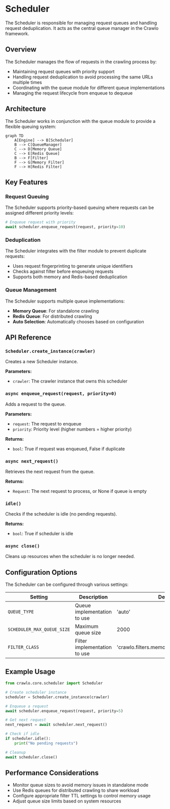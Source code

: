 # Scheduler

The Scheduler is responsible for managing request queues and handling request deduplication. It acts as the central queue manager in the Crawlo framework.

## Overview

The Scheduler manages the flow of requests in the crawling process by:

- Maintaining request queues with priority support
- Handling request deduplication to avoid processing the same URLs multiple times
- Coordinating with the queue module for different queue implementations
- Managing the request lifecycle from enqueue to dequeue

## Architecture

The Scheduler works in conjunction with the queue module to provide a flexible queuing system:

```mermaid
graph TD
    A[Engine] --> B[Scheduler]
    B --> C[QueueManager]
    C --> D[Memory Queue]
    C --> E[Redis Queue]
    B --> F[Filter]
    F --> G[Memory Filter]
    F --> H[Redis Filter]
```

## Key Features

### Request Queuing

The Scheduler supports priority-based queuing where requests can be assigned different priority levels:

```python
# Enqueue request with priority
await scheduler.enqueue_request(request, priority=10)
```

### Deduplication

The Scheduler integrates with the filter module to prevent duplicate requests:

- Uses request fingerprinting to generate unique identifiers
- Checks against filter before enqueuing requests
- Supports both memory and Redis-based deduplication

### Queue Management

The Scheduler supports multiple queue implementations:

- **Memory Queue**: For standalone crawling
- **Redis Queue**: For distributed crawling
- **Auto Selection**: Automatically chooses based on configuration

## API Reference

### `Scheduler.create_instance(crawler)`

Creates a new Scheduler instance.

**Parameters:**
- `crawler`: The crawler instance that owns this scheduler

### `async enqueue_request(request, priority=0)`

Adds a request to the queue.

**Parameters:**
- `request`: The request to enqueue
- `priority`: Priority level (higher numbers = higher priority)

**Returns:**
- `bool`: True if request was enqueued, False if duplicate

### `async next_request()`

Retrieves the next request from the queue.

**Returns:**
- `Request`: The next request to process, or None if queue is empty

### `idle()`

Checks if the scheduler is idle (no pending requests).

**Returns:**
- `bool`: True if scheduler is idle

### `async close()`

Cleans up resources when the scheduler is no longer needed.

## Configuration Options

The Scheduler can be configured through various settings:

| Setting | Description | Default |
|---------|-------------|---------|
| `QUEUE_TYPE` | Queue implementation to use | 'auto' |
| `SCHEDULER_MAX_QUEUE_SIZE` | Maximum queue size | 2000 |
| `FILTER_CLASS` | Filter implementation to use | 'crawlo.filters.memory_filter.MemoryFilter' |

## Example Usage

```python
from crawlo.core.scheduler import Scheduler

# Create scheduler instance
scheduler = Scheduler.create_instance(crawler)

# Enqueue a request
await scheduler.enqueue_request(request, priority=5)

# Get next request
next_request = await scheduler.next_request()

# Check if idle
if scheduler.idle():
    print("No pending requests")

# Cleanup
await scheduler.close()
```

## Performance Considerations

- Monitor queue sizes to avoid memory issues in standalone mode
- Use Redis queues for distributed crawling to share workload
- Configure appropriate filter TTL settings to control memory usage
- Adjust queue size limits based on system resources